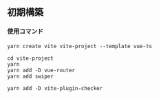 ## 初期構築
#### 使用コマンド
```
yarn create vite vite-project --template vue-ts

cd vite-project
yarn
yarn add -D vue-router
yarn add swiper

yarn add -D vite-plugin-checker
```
